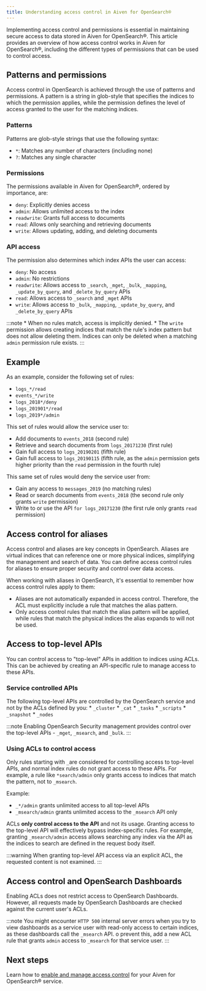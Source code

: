 ```yaml
---
title: Understanding access control in Aiven for OpenSearch®
---
```


Implementing access control and permissions is essential in maintaining
secure access to data stored in Aiven for OpenSearch®. This article
provides an overview of how access control works in Aiven for
OpenSearch®, including the different types of permissions that can be
used to control access.

## Patterns and permissions

Access control in OpenSearch is achieved through the use of patterns and
permissions. A pattern is a string in glob-style that specifies the
indices to which the permission applies, while the permission defines
the level of access granted to the user for the matching indices.

### Patterns

Patterns are glob-style strings that use the following syntax:

-   `*`: Matches any number of characters (including none)
-   `?`: Matches any single character

### Permissions

The permissions available in Aiven for OpenSearch®, ordered by
importance, are:

-   `deny`: Explicitly denies access
-   `admin`: Allows unlimited access to the index
-   `readwrite`: Grants full access to documents
-   `read`: Allows only searching and retrieving documents
-   `write`: Allows updating, adding, and deleting documents

### API access

The permission also determines which index APIs the user can access:

-   `deny`: No access
-   `admin`: No restrictions
-   `readwrite`: Allows access to `_search`, `_mget`, `_bulk`,
    `_mapping`, `_update_by_query`, and `_delete_by_query` APIs
-   `read`: Allows access to `_search` and `_mget` APIs
-   `write`: Allows access to `_bulk`, `_mapping`, `_update_by_query`,
    and `_delete_by_query` APIs

:::note
\* When no rules match, access is implicitly denied. \* The `write`
permission allows creating indices that match the rule\'s index pattern
but does not allow deleting them. Indices can only be deleted when a
matching `admin` permission rule exists.
:::

## Example

As an example, consider the following set of rules:

-   `logs_*/read`
-   `events_*/write`
-   `logs_2018*/deny`
-   `logs_201901*/read`
-   `logs_2019*/admin`

This set of rules would allow the service user to:

-   Add documents to `events_2018` (second rule)
-   Retrieve and search documents from `logs_20171230` (first rule)
-   Gain full access to `logs_20190201` (fifth rule)
-   Gain full access to `logs_20190115` (fifth rule, as the `admin`
    permission gets higher priority than the `read` permission in the
    fourth rule)

This same set of rules would deny the service user from:

-   Gain any access to `messages_2019` (no matching rules)
-   Read or search documents from `events_2018` (the second rule only
    grants `write` permission)
-   Write to or use the API `for logs_20171230` (the first rule only
    grants `read` permission)

## Access control for aliases

Access control and aliases are key concepts in OpenSearch. Aliases are
virtual indices that can reference one or more physical indices,
simplifying the management and search of data. You can define access
control rules for aliases to ensure proper security and control over
data access.

When working with aliases in OpenSearch, it\'s essential to remember how
access control rules apply to them:

-   Aliases are not automatically expanded in access control. Therefore,
    the ACL must explicitly include a rule that matches the alias
    pattern.
-   Only access control rules that match the alias pattern will be
    applied, while rules that match the physical indices the alias
    expands to will not be used.

## Access to top-level APIs

You can control access to \"top-level\" APIs in addition to indices
using ACLs. This can be achieved by creating an API-specific rule to
manage access to these APIs.

### Service controlled APIs

The following top-level APIs are controlled by the OpenSearch service
and not by the ACLs defined by you: \* `_cluster` \* `_cat` \* `_tasks`
\* `_scripts` \* `_snapshot` \* `_nodes`

:::note
Enabling OpenSearch Security management provides control over the
top-level APIs - `_mget`, `_msearch`, and `_bulk`.
:::

### Using ACLs to control access

Only rules starting with `_`are considered for controlling access to
top-level APIs, and normal index rules do not grant access to these
APIs. For example, a rule like `*search/admin` only grants access to
indices that match the pattern, not to `_msearch`.

Example:

-   `_*/admin` grants unlimited access to all top-level APIs
-   `_msearch/admin` grants unlimited access to the `_msearch` API only

ACLs **only control access to the API** and not its usage. Granting
access to the top-level API will effectively bypass index-specific
rules. For example, granting `_msearch/admin` access allows searching
any index via the API as the indices to search are defined in the
request body itself.

:::warning
When granting top-level API access via an explicit ACL, the requested
content is not examined.
:::

## Access control and OpenSearch Dashboards

Enabling ACLs does not restrict access to OpenSearch Dashboards.
However, all requests made by OpenSearch Dashboards are checked against
the current user\'s ACLs.

:::note
You might encounter `HTTP 500` internal server errors when you try to
view dashboards as a service user with read-only access to certain
indices, as these dashboards call the `_msearch` API. o prevent this,
add a new ACL rule that grants `admin` access to `_msearch` for that
service user.
:::

## Next steps

Learn how to
[enable and manage access control](/docs/products/opensearch/howto/control_access_to_content) for your Aiven for OpenSearch® service.
